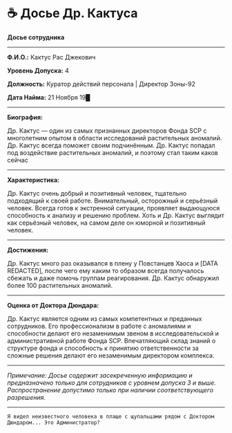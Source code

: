 # ☕ Досье Др. Кактуса

**Досье сотрудника**

***

**Ф.И.О.:** Кактус Рас Джекович

**Уровень Допуска:** 4

**Должность:** Куратор действий персонала | Директор Зоны-92

**Дата Найма:** 21 Ноября 19█

***

**Биография:**

Др. Кактус — один из самых признанных директоров Фонда SCP с многолетним опытом в области исследований растительных аномалий. Др. Кактус всегда поможет своим подчинённым. Др. Кактус попадал под воздействие растительных аномалий, и поэтому стал таким каков сейчас

***

**Характеристика:**

Др. Кактус очень добрый и позитивный человек, тщательно подходящий к своей работе. Внимательный, осторожный и серьёзный человек. Всегда готов к экстренной ситуации, проявляет выдающуюся способность к анализу и решению проблем. Хоть и Др. Кактус выглядит как серьёзный человек, на самом деле он юморной и позитивный человек.

***

**Достижения:**

Др. Кактус много раз оказывался в плену у Повстанцев Хаоса и \[DATA REDACTED], после чего ему каким то образом всегда получалось сбежать и даже помочь группам реагирования. Др. Кактус обнаружил более 100 растительных аномалий.

***

**Оценка от Доктора Дюндара:**

Др. Кактус является одним из самых компетентных и преданных сотрудников. Его профессионализм в работе с аномалиями и способности делают его незаменимым звеном в исследовательской и административной работе Фонда SCP. Впечатляющий склад знаний о структуре фонда и способность к принятию ответственности за сложные решения делают его незаменимым директором комплекса.

***

_Примечание: Досье содержит засекреченную информацию и предназначено только для сотрудников с уровнем допуска 3 и выше. Распространение допустимо только при наличии соответствующего разрешения._

***

`Я видел неизвестного человека в плаще с щупальцами рядом с Доктором Дюндаром... Это Администратор?`
